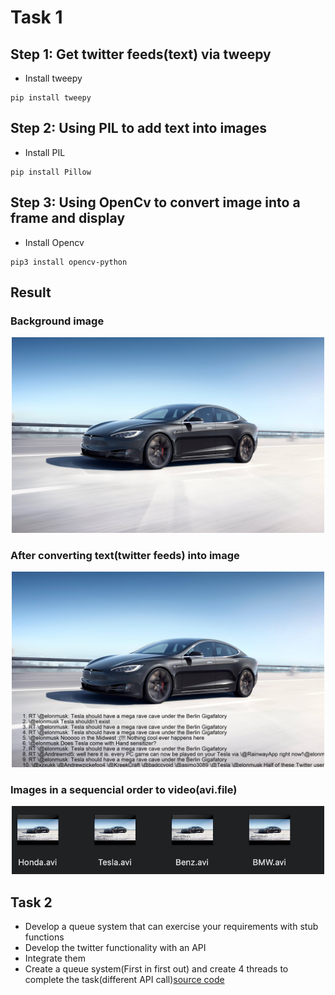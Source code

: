 # Task 1
## Step 1: Get twitter feeds(text) via tweepy

- Install tweepy
```
pip install tweepy
```
## Step 2: Using PIL to add text into images
- Install PIL
```
pip install Pillow
```
## Step 3: Using OpenCv to convert image into a frame and display
- Install Opencv
```
pip3 install opencv-python
```
## Result
### Background image
<p align="middle">
  <img src= "https://github.com/BUEC500C1/video-Jie1995tbc/blob/master/Part%202/image/start.jpg" width=500> 
</p>

### After converting text(twitter feeds) into image 
<p align="middle">
  <img src= "https://github.com/BUEC500C1/video-Jie1995tbc/blob/master/Part%202/image/tesla.jpg" width=500> 
</p>

### Images in a sequencial order to video(avi.file)
<p align="middle">
  <img src= "https://github.com/BUEC500C1/video-Jie1995tbc/blob/master/Part%202/image_to_video.png" width=500> 
</p>

## Task 2
- Develop a queue system that can exercise your requirements with stub functions
- Develop the twitter functionality with an API
- Integrate them
- Create a queue system(First in first out) and create 4 threads to complete the task(different API call)[source code]

[source code]:https://github.com/BUEC500C1/video-Jie1995tbc/blob/master/Part%202/queen_sy.py



